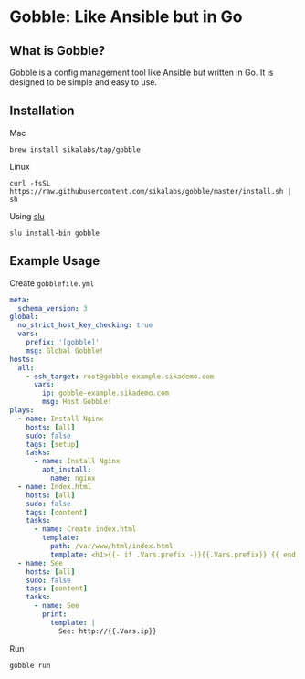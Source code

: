 # Gobble: Like Ansible but in Go

## What is Gobble?

Gobble is a config management tool like Ansible but written in Go. It is designed to be simple and easy to use.

## Installation

Mac

```
brew install sikalabs/tap/gobble
```

Linux

```
curl -fsSL https://raw.githubusercontent.com/sikalabs/gobble/master/install.sh | sh
```

Using [slu](https://github.com/sikalabs/slu)

```
slu install-bin gobble
```

## Example Usage

Create `gobblefile.yml`

```yaml
meta:
  schema_version: 3
global:
  no_strict_host_key_checking: true
  vars:
    prefix: '[gobble]'
    msg: Global Gobble!
hosts:
  all:
    - ssh_target: root@gobble-example.sikademo.com
      vars:
        ip: gobble-example.sikademo.com
        msg: Host Gobble!
plays:
  - name: Install Nginx
    hosts: [all]
    sudo: false
    tags: [setup]
    tasks:
      - name: Install Nginx
        apt_install:
          name: nginx
  - name: Index.html
    hosts: [all]
    sudo: false
    tags: [content]
    tasks:
      - name: Create index.html
        template:
          path: /var/www/html/index.html
          template: <h1>{{- if .Vars.prefix -}}{{.Vars.prefix}} {{ end -}}{{.Vars.msg}}</h1>{{ printf "\n" }}
  - name: See
    hosts: [all]
    sudo: false
    tags: [content]
    tasks:
      - name: See
        print:
          template: |
            See: http://{{.Vars.ip}}
```

Run

```
gobble run
```
